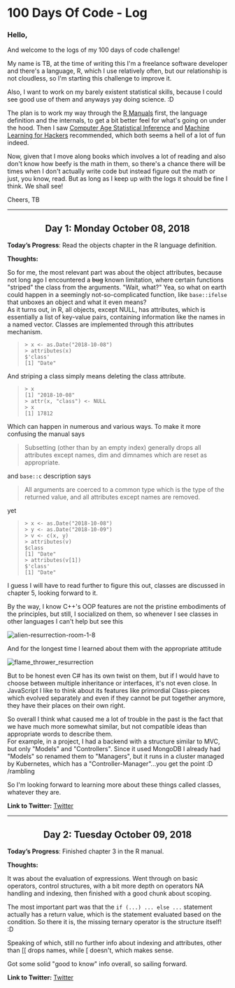 # 100 Days Of Code - Log
<h3>
Hello,
</h3>
And welcome to the logs of my 100 days of code challenge!

My name is TB, at the time of writing this I'm a freelance software developer and there's a language, R, which I use relatively often, but our relationship is not cloudless, so I'm starting this challenge to improve it.

Also, I want to work on my barely existent statistical skills, because I could see good use of them and anyways yay doing science. :D

The plan is to work my way through the
[R Manuals](https://cran.r-project.org/manuals.html)
first, the language definition and the internals, to get a bit better feel for what's going on under the hood.
Then I saw [Computer Age Statistical Inference](https://web.stanford.edu/~hastie/CASI/) and [Machine Learning for Hackers](http://shop.oreilly.com/product/0636920018483.do) recommended, which both seems a hell of a lot of fun indeed.

Now, given that I move along books which involves a lot of reading and also don't know how beefy is the math in them, so there's a chance there will be times when I don't actually write code but instead figure out the math or just, you know, read. But as long as I keep up with the logs it should be fine I think. We shall see!

Cheers,
TB

---
<a id="day1"></a>
<h2 align="center">
Day 1: Monday October 08, 2018
</h2>

**Today’s Progress**: Read the objects chapter in the R language definition.

**Thoughts:**

So for me, the most relevant part was about the object attributes, because not long ago I encountered a ~~bug~~ known limitation, where certain functions "striped" the class from the arguments. "Wait, what?" Yea, so what on earth could happen in a seemingly not-so-complicated function, like `base::ifelse` that unboxes an object and what it even means?<br>
As it turns out, in R, all objects, except NULL, has attributes, which is essentially a list of key-value pairs, containing information like the names in a named vector. Classes are implemented through this attributes mechanism.<br>
>`> x <- as.Date("2018-10-08")`<br>
>`> attributes(x)`<br>
>`$'class'`<br>
>`[1] "Date"`<br>

And striping a class simply means deleting the class attribute.<br>
>`> x`<br>
>`[1] "2018-10-08"`<br>
>`> attr(x, "class") <- NULL`<br>
>`> x`<br>
>`[1] 17812`<br>

Which can happen in numerous and various ways. To make it more confusing the manual says
>Subsetting (other than by an empty index) generally drops all attributes except names, dim and dimnames which are reset as appropriate.

and `base::c` description says
>All arguments are coerced to a common type which is the type of the returned value, and all attributes except names are removed.

yet
>`> x <- as.Date("2018-10-08")`<br>
>`> y <- as.Date("2018-10-09")`<br>
>`> v <- c(x, y)`<br>
>`> attributes(v)`<br>
>`$class`<br>
>`[1] "Date"`<br>
>`> attributes(v[1])`<br>
>`$'class'`<br>
>`[1] "Date"`<br>

I guess I will have to read further to figure this out, classes are discussed in chapter 5, looking forward to it.

By the way, I know C++'s OOP features are not the pristine embodiments of the principles, but still, I socialized on them, so whenever I see classes in other languages I can't help but see this

![alien-resurrection-room-1-8](https://user-images.githubusercontent.com/28347433/46635388-87c00580-cb54-11e8-9768-2d9d9e3933c6.jpg)

And for the longest time I learned about them with the appropriate attitude

![flame_thrower_resurrection](https://user-images.githubusercontent.com/28347433/46635766-c99d7b80-cb55-11e8-95ae-c09abac73cab.jpg)

But to be honest even C# has its own twist on them, but if I would have to choose between multiple inheritance or interfaces, it's not even close. In JavaScript I like to think about its features like primordial Class-pieces which evolved separately and even if they cannot be put together anymore, they have their places on their own right.

So overall I think what caused me a lot of trouble in the past is the fact that we have much more somewhat similar, but not compatible ideas than appropriate words to describe them.<br>
For example, in a project, I had a backend with a structure similar to MVC, but only "Models" and "Controllers". Since it used MongoDB I already had "Models" so renamed them to "Managers", but it runs in a cluster managed by Kubernetes, which has a "Controller-Manager"...you get the point :D<br>
/rambling<br>

So I'm looking forward to learning more about these things called classes, whatever they are.

**Link to Twitter:** [Twitter](https://twitter.com/SzunTB)

---
<h2 align="center">
Day 2: Tuesday October 09, 2018
</h2>

**Today’s Progress**: Finished chapter 3 in the R manual.

**Thoughts:**

It was about the evaluation of expressions. Went through on basic operators, control structures, with a bit more depth on operators NA handling and indexing, then finished with a good chunk about scoping.

The most important part was that the `if (...) ... else ...` statement actually has a return value, which is the statement evaluated based on the condition. So there it is, the missing ternary operator is the structure itself! :D

Speaking of which, still no further info about indexing and attributes, other than [[ drops names, while [ doesn't, which makes sense.

Got some solid "good to know" info overall, so sailing forward.

**Link to Twitter:** [Twitter](https://twitter.com/SzunTB)
